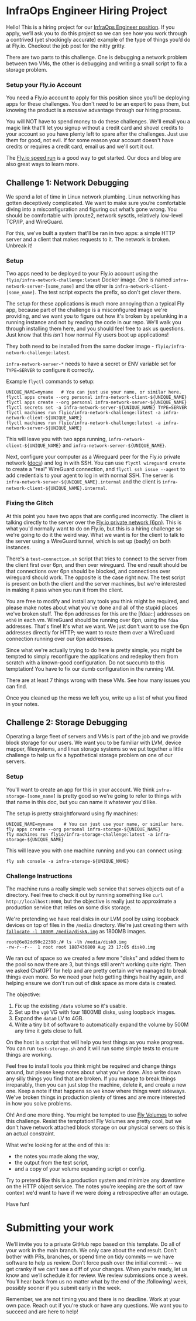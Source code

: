 # InfraOps Engineer Hiring Project

Hello! This is a hiring project for our [InfraOps Engineer position](https://fly.io/jobs/infrastructure-ops-engineering/). If you apply, we’ll ask you to do this project so we can see how you work through a contrived (yet shockingly accurate) example of the type of things you’d do at Fly.io. Checkout the job post for the nitty gritty.

There are two parts to this challenge. One is debugging a network problem between two VMs, the other is debugging and writing a small script to fix a storage problem.

### Setup your Fly.io Account

You need a Fly.io account to apply for this position since you'll be deploying apps for these challenges. You don't need to be an expert to pass them, but knowing the product is a _massive_ advantage through our hiring process.

You will NOT have to spend money to do these challenges. We'll email you a magic link that'll let you signup without a credit card and shovel credits to your account so you have plenty left to spare after the challenges. Just use them for good, not evil. If for some reason your account doesn't have credits or requires a credit card, email us and we'll sort it out.

The [Fly.io speed run](https://fly.io/docs/speedrun/) is a good way to get started. Our docs and blog are also great ways to learn more.

## Challenge 1: Network Debugging

We spend a lot of time in Linux network plumbing. Linux networking has gotten deceptively complicated. We want to make sure you’re comfortable diving into a misconfiguration and figuring out what’s gone wrong. You should be comfortable with iproute2, network sysctls, relatively low-level TCP/IP, and WireGuard. 

For this, we've built a system that'll be ran in two apps: a simple HTTP server and a client that makes requests to it. The network is broken. Unbreak it! 

### Setup

Two apps need to be deployed to your Fly.io account using the `flyio/infra-network-challenge:latest` Docker image. One is named `infra-network-server-[some_name]` and the other is `infra-network-client-[some_name]`. The test script expects the prefix, so don't get clever there. 

The setup for these applications is much more annoying than a typical Fly app, because part of the challenge is a misconfigured image we're providing, and we want you to figure out how it's broken by spelunking in a running instance and not by reading the code in our repo. We'll walk you through installing them here, and you should feel free to ask us questions. Just know that this *isn't* how normal Fly users boot up applications!

They both need to be installed from the same docker image - `flyio/infra-network-challenge:latest`. 

`infra-network-server-*` needs to have a secret or ENV variable set for `TYPE=SERVER` to configure it correctly.

Example `flyctl` commands to setup:

```
UNIQUE_NAME=myname   # You can just use your name, or similar here.
flyctl apps create --org personal infra-network-client-${UNIQUE_NAME} 
flyctl apps create --org personal infra-network-server-${UNIQUE_NAME} 
flyctl secrets set -a infra-network-server-${UNIQUE_NAME} TYPE=SERVER
flyctl machines run flyio/infra-network-challenge:latest -a infra-network-client-${UNIQUE_NAME}
flyctl machines run flyio/infra-network-challenge:latest -a infra-network-server-${UNIQUE_NAME}
```

This will leave you with two apps running, `infra-network-client-${UNIQUE_NAME}` and `infra-network-server-${UNIQUE_NAME}`.

Next, configure your computer as a Wireguard peer for the Fly.io private network ([docs](https://fly.io/docs/reference/private-networking/#private-network-vpn)) and log in with SSH. You can use `flyctl wireguard create` to create a "real" WireGuard connection, and `flyctl ssh issue --agent` to add credentials to your agent to log in with normal SSH. The server is `infra-network-server-${UNIQUE_NAME}.internal` and the client is `infra-network-client-${UNIQUE_NAME}.internal`.

### Fixing the Glitch

At this point you have two apps that are configured incorrectly. The client is talking directly to the server over the [Fly.io private network (6pn)](https://fly.io/docs/reference/private-networking/). This is what you'd normally want to do on Fly.io, but this is a hiring challenge so we're going to do it the weird way. What we want is for the client to talk to the server using a WireGuard tunnel, which is set up (badly) on both instances.

There's a `test-connection.sh` script that tries to connect to the server from the client first over 6pn, and then over wireguard. The end result should be that connections over 6pn should be blocked, and connections over wireguard should work. The opposite is the case right now. The test script is present on both the client and the server machines, but we're interested in making it pass when you run it from the client.

You are free to modify and install any tools you think might be required, and please make notes about what you've done and all of the stupid places we've broken stuff.
The 6pn addresses for this are the [fdaa::] addresses on `eth0` in each vm. 
WireGuard should be running over 6pn, using the `fdaa` addresses. That's fine! It's what we want. We just don't want to use the 6pn addresses directly for HTTP; we want to route them over a WireGuard connection running over our 6pn addresses.

Since what we're actually trying to do here is pretty simple, you might be tempted to simply reconfigure the applications and redeploy them from scratch with a known-good configuration. Do not succumb to this temptation! You have to fix our dumb configuration in the running VM.

There are at least 7 things wrong with these VMs. See how many issues you can find.

Once you cleaned up the mess we left you, write up a list of what you fixed in your notes.

## Challenge 2: Storage Debugging

Operating a large fleet of servers and VMs is part of the job and we provide block storage for our users. We want you to be familiar with LVM, device mapper, filesystems, and linux storage systems so we put together a little challenge to help us fix a hypothetical storage problem on one of our servers.

### Setup

You'll want to create an app for this in your account. We think `infra-storage-[some_name]` is pretty good so we're going to refer to things with that name in this doc, but you can name it whatever you'd like.

The setup is pretty straightforward using fly machines:

```
UNIQUE_NAME=myname    # You can just use your name, or similar here.
fly apps create --org personal infra-storage-${UNIQUE_NAME}
fly machines run flyio/infra-storage-challenge:latest -a infra-storage-${UNIQUE_NAME}
```

This will leave you with one machine running and you can connect using:

```
fly ssh console -a infra-storage-${UNIQUE_NAME}
```

### Challenge Instructions

The machine runs a really simple web service that serves objects out of a directory. Feel free to check it out by running something like `curl http://localhost:8000`, but the objective is really just to approximate a production service that relies on some disk storage.

We're pretending we have real disks in our LVM pool by using loopback devices on top of files in the `/media` directory. We're just creating them with [`fallocate -l 1800M /media/diskN.img`](https://man7.org/linux/man-pages/man1/fallocate.1.html) as 1800MB images.

```
root@6e82dd90c22398:/# ls -lh /media/disk0.img
-rw-r--r--  1 root root 1887436800 Aug 23 17:05 disk0.img
```

We ran out of space so we created a few more "disks" and added them to the pool so now there are 3, but things still aren't working quite right. Then we asked ChatGPT for help and are pretty certain we've managed to break things even more. So we need your help getting things healthy again, and helping ensure we don't run out of disk space as more data is created.

The objective:

1. Fix up the existing `/data` volume so it's usable.
2. Set up the `vg0` VG with four 1800MB disks, using loopback images.
3. Expand the `data0` LV to 4GB.
4. Write a tiny bit of software to automatically expand the volume by 500M any time it gets close to full.

On the host is a script that will help you test things as you make progress. You can run `test-storage.sh` and it will run some simple tests to ensure things are working.

Feel free to install tools you think might be required and change things around, but please keep notes about what you've done. Also write down any silly things you find that are broken. If you manage to break things irreparably, then you can just stop the machine, delete it, and create a new one. Keep a note if that happens so we know where things went sideways. We've broken things in production plenty of times and are more interested in how you solve problems.

Oh! And one more thing. You might be tempted to use [Fly Volumes](https://fly.io/docs/reference/volumes/) to solve this challenge. Resist the temptation! Fly Volumes are pretty cool, but we don't have network attached block storage on our physical servers so this is an actual constraint.

What we're looking for at the end of this is:
- the notes you made along the way,
- the output from the test script,
- and a copy of your volume expanding script or config.

Try to pretend like this is a production system and minimize any downtime on the HTTP object service. The notes you're keeping are the sort of raw context we'd want to have if we were doing a retrospective after an outage.

Have fun!

# Submitting your work

We’ll invite you to a private GitHub repo based on this template. Do all of your work in the main branch. We only care about the end result. Don’t bother with PRs, branches, or spend time on tidy commits — we have software to help us review. Don’t force push over the initial commit -- we get cranky if we can't see a diff of your changes. When you’re ready, let us know and we’ll schedule it for review. We review submissions once a week. You’ll hear back from us no matter what by the end of the /following/ week, possibly sooner if you submit early in the week.

Remember, we are not timing you and there is no deadline. Work at your own pace. Reach out if you're stuck or have any questions. We want you to succeed and are here to help!
